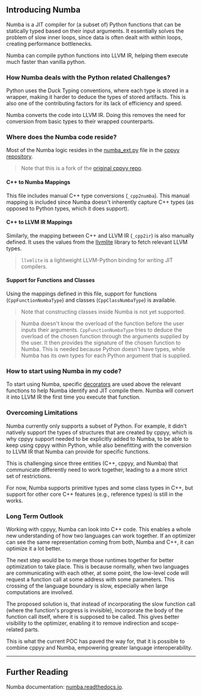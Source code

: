 ## Introducing Numba

Numba is a JIT compiler for (a subset of) Python functions that can be
statically typed based on their input arguments. It essentially solves
the problem of slow inner loops, since data is often dealt with within
loops, creating performance bottlenecks.

Numba can compile python functions into LLVM IR, helping them execute
much faster than vanilla python.

### How Numba deals with the Python related Challenges?

Python uses the Duck Typing conventions, where each type is stored in a wrapper,
making it harder to deduce the types of stored artifacts. This is also one of
the contributing factors for its lack of efficiency and speed.

Numba converts the code into LLVM IR. Doing this removes the need for conversion
from basic types to their wrapped counterparts.

### Where does the Numba code reside?

Most of the Numba logic resides in the [numba_ext.py] file in the 
[cppyy repository].

> Note that this is a fork of the [original cppyy repo].

#### C++ to Numba Mappings

This file includes manual C++ type conversions (`_cpp2numba`). This manual
mapping is included since Numba doesn't inherently capture C++ types (as opposed
to Python types, which it does support). 

#### C++ to LLVM IR Mappings

Similarly, the mapping between C++ and LLVM IR (`_cpp2ir`) is also manually
defined. It uses the values from the [llvmlite] library to fetch relevant LLVM
types.

> `llvmlite` is a lightweight LLVM-Python binding for writing JIT compilers. 

#### Support for Functions and Classes

Using the mappings defined in this file, support for functions
(`CppFunctionNumbaType`) and classes (`CppClassNumbaType`) is available.

> Note that constructing classes inside Numba is not yet supported.

> Numba doesn't know the overload of the function before the user inputs their
> arguments. `CppFunctionNumbaType` tries to deduce the overload of the chosen
> function through the arguments supplied by the user. It then provides the
> signature of the chosen function to Numba. This is needed because Python doesn't
> have types, while Numba has its own types for each Python argument that is
> supplied. 


### How to start using Numba in my code?

To start using Numba, specific [decorators] are used above the relevant
functions to help Numba identify and JIT compile them. Numba will convert it
into LLVM IR the first time you execute that function. 

### Overcoming Limitations

Numba currently only supports a subset of Python. For example, it didn't
natively support the types of structures that are created by cppyy, which is why
cppyy support needed to be explicitly added to Numba, to be able to keep using
cppyy within Python, while also benefitting with the conversion to LLVM IR that
Numba can provide for specific functions.

This is challenging since three entities (C++, cppyy, and Numba) that
communicate differently need to work together, leading to a a more strict set
of restrictions.

For now, Numba supports primitive types and some class types in C++, but support
for other core C++ features (e.g., reference types) is still in the works.

### Long Term Outlook

Working with cppyy, Numba can look into C++ code. This enables a whole new
understanding of how two languages can work together. If an optimizer can see
the same representation coming from both, Numba and C++, it can optimize it a
lot better.

The next step would be to merge those runtimes together for better optimization
to take place. This is because normally, when two languages are communicating
with each other, at some point, the low-level code will request a function
call at some address with some parameters. This crossing of the language
boundary is slow, especially when large computations are involved.

The proposed solution is, that instead of incorporating the slow function call
(where the function's progress is invisible), incorporate the body of the
function call itself, where it is supposed to be called. This gives better
visibility to the optimizer, enabling it to remove indirection and scope-related
parts.

This is what the current POC has paved the way for, that it is possible to
combine cppyy and Numba, empowering greater language interoperability.

---

## Further Reading

Numba documentation:
[numba.readthedocs.io](https://numba.readthedocs.io/en/stable/user/index.html).

[numba_ext.py]: https://github.com/compiler-research/cppyy/blob/master/python/cppyy/numba_ext.py

[decorators]: https://numba.readthedocs.io/en/stable/user/jit.html

[cppyy repository]: https://github.com/compiler-research/cppyy/tree/master

[original cppyy repo]: https://github.com/wlav/cppyy

[llvmlite]: https://github.com/numba/llvmlite

